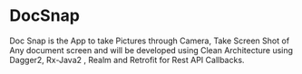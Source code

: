 # DocSnap
Doc Snap is the App to take Pictures through Camera, Take Screen Shot of Any document screen and will be developed using Clean Architecture using Dagger2, Rx-Java2 , Realm and Retrofit for Rest API Callbacks. 
